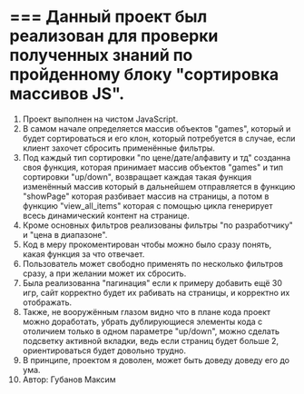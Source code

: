 ===
Данный проект был реализован для проверки полученных знаний по пройденному блоку "сортировка массивов JS".
===
1. Проект выполнен на чистом JavaScript.
2. В самом начале определяется массив объектов "games", который и будет сортироваться и его клон, который потребуется в случае, если клиент захочет сбросить применённые фильтры.
3. Под каждый тип сортировки "по цене/дате/алфавиту и тд" созданна своя функция, которая принимает массив объектов "games" и тип сортировки "up/down", возвращает каждая такая функция изменённый массив который в дальнейшем отправляется в функцию "showPage" которая разбивает массив на страницы, а потом в функцию "view_all_items" которая с помощью цикла генерирует всесь динамический контент на странице.
4. Кроме основных фильтров реализованы фильтры "по разработчику" и "цена в диапазоне".
5. Код в меру прокоментирован чтобы можно было сразу понять, какая функция за что отвечает.
6. Пользователь может свободно применять по несколько фильтров сразу, а при желании может их сбросить.
7. Была реализованна "пагинация" если к примеру добавить ещё 30 игр, сайт корректно будет их рабивать на страницы, и корректно их отображать.
8. Также, не вооружённым глазом видно что в плане кода проект можно доработать, убрать дублирующиеся элементы кода с отоличием только в одном параметре "up/down", можно сделать подсветку активной вкладки, ведь если страниц будет больше 2, ориентироваться будет довольно трудно.
9. В принципе, проектом я доволен, может быть доведу доведу его до ума.
10. Автор: Губанов Максим